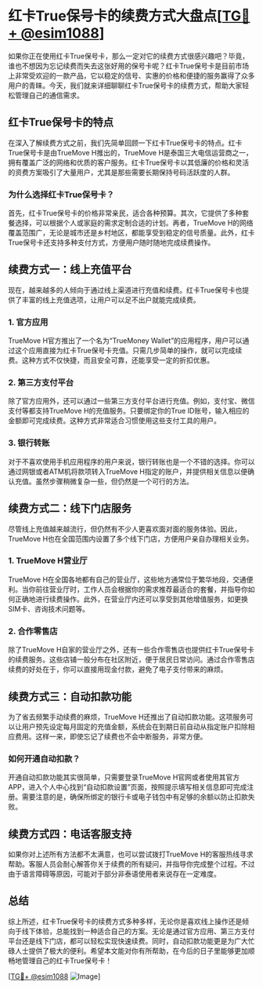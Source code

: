 # 红卡True保号卡的续费方式大盘点[[TG💪+ @esim1088](https://t.me/s/esim1088)]

如果你正在使用红卡True保号卡，那么一定对它的续费方式很感兴趣吧？毕竟，谁也不想因为忘记续费而失去这张好用的保号卡呢？红卡True保号卡是目前市场上非常受欢迎的一款产品，它以稳定的信号、实惠的价格和便捷的服务赢得了众多用户的青睐。今天，我们就来详细聊聊红卡True保号卡的续费方式，帮助大家轻松管理自己的通信需求。

## 红卡True保号卡的特点

在深入了解续费方式之前，我们先简单回顾一下红卡True保号卡的特点。红卡True保号卡是由TrueMove H推出的，TrueMove H是泰国三大电信运营商之一，拥有覆盖广泛的网络和优质的客户服务。红卡True保号卡以其低廉的价格和灵活的资费方案吸引了大量用户，尤其是那些需要长期保持号码活跃度的人群。

### 为什么选择红卡True保号卡？

首先，红卡True保号卡的价格非常亲民，适合各种预算。其次，它提供了多种套餐选择，可以根据个人或家庭的需求定制合适的计划。再者，TrueMove H的网络覆盖范围广，无论是城市还是乡村地区，都能享受到稳定的信号质量。此外，红卡True保号卡还支持多种支付方式，方便用户随时随地完成续费操作。

## 续费方式一：线上充值平台

现在，越来越多的人倾向于通过线上渠道进行充值和续费。红卡True保号卡也提供了丰富的线上充值选项，让用户可以足不出户就能完成续费。

### 1. 官方应用

TrueMove H官方推出了一个名为“TrueMoney Wallet”的应用程序，用户可以通过这个应用直接为红卡True保号卡充值。只需几步简单的操作，就可以完成续费。这种方式不仅快捷，而且安全可靠，还能享受一定的折扣优惠。

### 2. 第三方支付平台

除了官方应用外，还可以通过一些第三方支付平台进行充值。例如，支付宝、微信支付等都支持TrueMove H的充值服务。只要绑定你的True ID账号，输入相应的金额即可完成续费。这种方式非常适合习惯使用这些支付工具的用户。

### 3. 银行转账

对于不喜欢使用手机应用程序的用户来说，银行转账也是一个不错的选择。你可以通过网银或者ATM机将款项转入TrueMove H指定的账户，并提供相关信息以便确认充值。虽然步骤稍微复杂一些，但仍然是一个可行的方法。

## 续费方式二：线下门店服务

尽管线上充值越来越流行，但仍然有不少人更喜欢面对面的服务体验。因此，TrueMove H也在全国范围内设置了多个线下门店，方便用户亲自办理相关业务。

### 1. TrueMove H营业厅

TrueMove H在全国各地都有自己的营业厅，这些地方通常位于繁华地段，交通便利。当你前往营业厅时，工作人员会根据你的需求推荐最适合的套餐，并指导你如何正确地进行续费操作。此外，在营业厅内还可以享受到其他增值服务，如更换SIM卡、咨询技术问题等。

### 2. 合作零售店

除了TrueMove H自家的营业厅之外，还有一些合作零售店也提供红卡True保号卡的续费服务。这些店铺一般分布在社区附近，便于居民日常访问。通过合作零售店续费的好处在于，你可以直接用现金付款，避免了电子支付带来的麻烦。

## 续费方式三：自动扣款功能

为了省去频繁手动续费的麻烦，TrueMove H还推出了自动扣款功能。这项服务可以让用户预先设定每月固定的充值金额，系统会在到期日前自动从指定账户扣除相应费用。这样一来，即使忘记了续费也不会中断服务，非常方便。

### 如何开通自动扣款？

开通自动扣款功能其实很简单，只需要登录TrueMove H官网或者使用其官方APP，进入个人中心找到“自动扣款设置”页面，按照提示填写相关信息即可完成注册。需要注意的是，确保所绑定的银行卡或电子钱包中有足够的余额以防止扣款失败。

## 续费方式四：电话客服支持

如果你对上述所有方法都不太满意，也可以尝试拨打TrueMove H的客服热线寻求帮助。客服人员会耐心解答你关于续费的所有疑问，并指导你完成整个过程。不过由于语言障碍等原因，可能对于部分非泰语使用者来说存在一定难度。

## 总结

综上所述，红卡True保号卡的续费方式多种多样，无论你是喜欢线上操作还是倾向于线下体验，总能找到一种适合自己的方案。无论是通过官方应用、第三方支付平台还是线下门店，都可以轻松实现快速续费。同时，自动扣款功能更是为广大忙碌人士提供了极大的便利。希望本文能对你有所帮助，在今后的日子里能够更加顺畅地管理自己的红卡True保号卡！

[[TG💪+ @esim1088](https://t.me/s/esim1088) ![Image](https://i.postimg.cc/4NQfJmqS/Snipaste-2025-05-13-00-14-12.png)]
